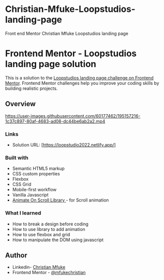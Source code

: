 # Christian-Mfuke-Loopstudios-landing-page
Front end Mentor Christian Mfuke Loopstudios landing page

# Frontend Mentor - Loopstudios landing page solution

This is a solution to the [Loopstudios landing page challenge on Frontend Mentor](https://www.frontendmentor.io/challenges/loopstudios-landing-page-N88J5Onjw). Frontend Mentor challenges help you improve your coding skills by building realistic projects.

## Overview



https://user-images.githubusercontent.com/60177462/195157216-1c37c897-80af-4683-ad08-dc44be6ab2a2.mp4


### Links

- Solution URL: [https://loopstudio2022.netlify.app/]


### Built with

- Semantic HTML5 markup
- CSS custom properties
- Flexbox
- CSS Grid
- Mobile-first workflow
- Vanilla Javascript
- [Animate On Scroll Library ](https://michalsnik.github.io/aos/) - for Scroll animation

### What I learned

- How to break a design before coding
- How to use library to add animation
- How to use flexbox and grid
- How to manipulate the DOM using javascript

## Author

- Linkedin- [Christian Mfuke](https://www.linkedin.com/in/christian-mfuke-kambulu/)
- Frontend Mentor - [@mfukechristian](https:https://www.frontendmentor.io/profile/mfukechristian)

